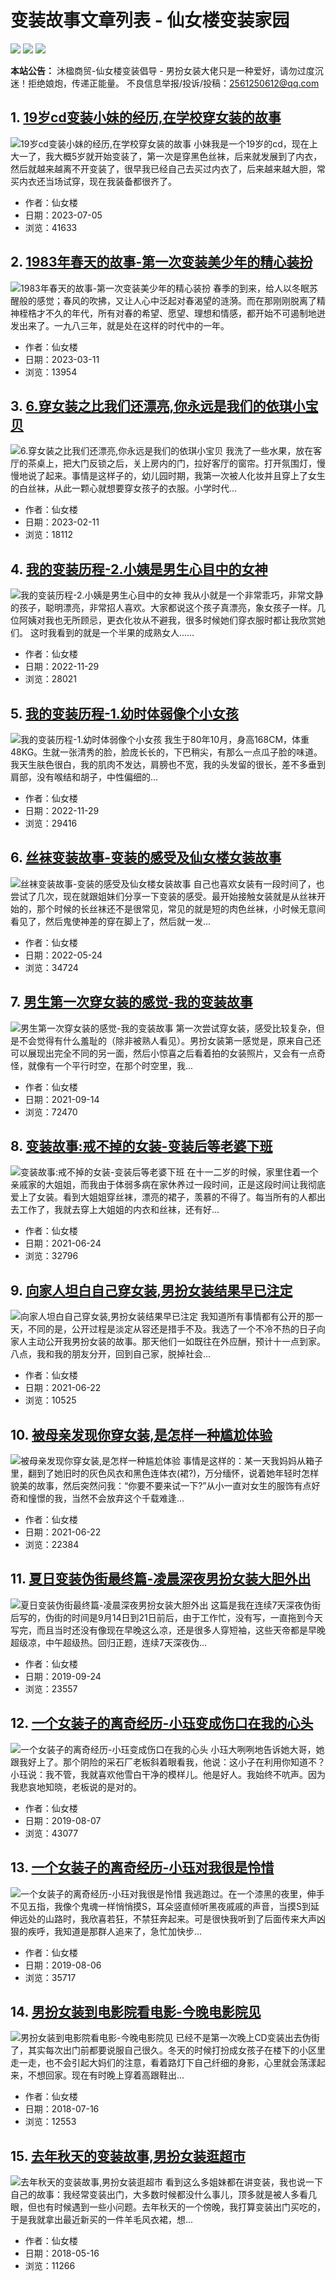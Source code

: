 # 变装故事文章列表 - 仙女楼变装家园

![](/wp-content/uploads/cdts/bianzhuang2.jpg) ![](/wp-content/uploads/cdts/bianzhuang2.jpg) ![](/wp-content/uploads/cdts/bianzhuang2.jpg)

**本站公告：** 沐楹商贸-仙女楼变装倡导 - 男扮女装大佬只是一种爱好，请勿过度沉迷！拒绝娘炮，传递正能量。 不良信息举报/投诉/投稿：2561250612@qq.com

## 1. [19岁cd变装小妹的经历,在学校穿女装的故事](https://www.xiannvlou.cn/12787.html) 
![19岁cd变装小妹的经历,在学校穿女装的故事](https://www.xiannvlou.cn/wp-content/uploads/2023/07/fuli123-220x150.jpg)
小妹我是一个19岁的cd，现在上大一了，我大概5岁就开始变装了，第一次是穿黑色丝袜，后来就发展到了内衣，然后就越来越离不开变装了，很早我已经自己去买过内衣了，后来越来越大胆，常买内衣还当场试穿，现在我装备都很齐了。
- 作者：仙女楼
- 日期：2023-07-05
- 浏览：41633

## 2. [1983年春天的故事-第一次变装美少年的精心装扮](https://www.xiannvlou.cn/12592.html) 
![1983年春天的故事-第一次变装美少年的精心装扮](https://www.xiannvlou.cn/wp-content/uploads/2023/03/146689336624231142-220x150.jpg)
春季的到来，给人以冬眠苏醒般的感觉；春风的吹拂，又让人心中泛起对春渴望的涟漪。而在那刚刚脱离了精神桎梏才不久的年代，所有对春的希望、愿望、理想和情感，都开始不可遏制地迸发出来了。一九八三年，就是处在这样的时代中的一年。
- 作者：仙女楼
- 日期：2023-03-11
- 浏览：13954

## 3. [6.穿女装之比我们还漂亮,你永远是我们的依琪小宝贝](https://www.xiannvlou.cn/12354.html) 
![6.穿女装之比我们还漂亮,你永远是我们的依琪小宝贝](https://www.xiannvlou.cn/wp-content/uploads/2023/02/6631507570353340275-220x150.jpg)
我洗了一些水果，放在客厅的茶桌上，把大门反锁之后，关上房内的门，拉好客厅的窗帘。打开氛围灯，慢慢地说了起来。事情是这样子的，幼儿园时期，我第一次被人化妆并且穿上了女生的白丝袜，从此一颗心就想要穿女孩子的衣服。小学时代...
- 作者：仙女楼
- 日期：2023-02-11
- 浏览：18112

## 4. [我的变装历程-2.小姨是男生心目中的女神](https://www.xiannvlou.cn/12123.html) 
![我的变装历程-2.小姨是男生心目中的女神](https://www.xiannvlou.cn/wp-content/uploads/2022/11/bef64ec8dfa5-220x150.jpg)
我从小就是一个非常乖巧，非常文静的孩子，聪明漂亮，非常招人喜欢。大家都说这个孩子真漂亮，象女孩子一样。几位阿姨对我也无所顾忌，更衣化妆从不避我，很多时候她们穿衣服时都让我欣赏她们。 这时我看到的就是一个半果的成熟女人……
- 作者：仙女楼
- 日期：2022-11-29
- 浏览：28021

## 5. [我的变装历程-1.幼时体弱像个小女孩](https://www.xiannvlou.cn/12118.html) 
![我的变装历程-1.幼时体弱像个小女孩](https://www.xiannvlou.cn/wp-content/uploads/2022/11/bef64ec8dfa4-220x150.jpg)
我生于80年10月，身高168CM，体重48KG。生就一张清秀的脸，脸庞长长的，下巴稍尖，有那么一点瓜子脸的味道。我天生肤色很白，我的肌肉不发达，肩膀也不宽，我的头发留的很长，差不多垂到肩部，没有喉结和胡子，中性偏细的...
- 作者：仙女楼
- 日期：2022-11-29
- 浏览：29416

## 6. [丝袜变装故事-变装的感受及仙女楼女装故事](https://www.xiannvlou.cn/11339.html) 
![丝袜变装故事-变装的感受及仙女楼女装故事](https://www.xiannvlou.cn/wp-content/uploads/2022/05/22052001-220x150.jpg)
自己也喜欢女装有一段时间了，也尝试了几次，现在就跟姐妹们分享一下变装的感受。最开始接触女装就是从丝袜开始的，那个时候的长丝袜还不是很常见，常见的就是短的肉色丝袜，小时候无意间看见了，然后鬼使神差的穿在脚上了，然后就一发...
- 作者：仙女楼
- 日期：2022-05-24
- 浏览：34724

## 7. [男生第一次穿女装的感觉-我的变装故事](https://www.xiannvlou.cn/10080.html) 
![男生第一次穿女装的感觉-我的变装故事](https://www.xiannvlou.cn/wp-content/uploads/2021/09/jk210812-220x150.jpg)
第一次尝试穿女装，感受比较复杂，但是不会觉得有什么羞耻的（除非被熟人看见）。男扮女装第一感觉是，原来自己还可以展现出完全不同的另一面，然后小惊喜之后看着拍的女装照片，又会有一点奇怪，就像有一个平行时空，在那个时空里，我...
- 作者：仙女楼
- 日期：2021-09-14
- 浏览：72470

## 8. [变装故事:戒不掉的女装-变装后等老婆下班](https://www.xiannvlou.cn/9624.html) 
![变装故事:戒不掉的女装-变装后等老婆下班](https://www.xiannvlou.cn/wp-content/uploads/2021/06/821004a.jpg)
在十一二岁的时候，家里住着一个亲戚家的大姐姐，而我由于体弱多病在家休养过一段时间，正是这段时间让我彻底爱上了女装。看到大姐姐穿丝袜，漂亮的裙子，羡慕的不得了。每当所有的人都出去工作了，我就去穿上大姐姐的内衣和丝袜，还有好...
- 作者：仙女楼
- 日期：2021-06-24
- 浏览：32796

## 9. [向家人坦白自己穿女装,男扮女装结果早已注定](https://www.xiannvlou.cn/9603.html) 
![向家人坦白自己穿女装,男扮女装结果早已注定](https://www.xiannvlou.cn/wp-content/uploads/2021/06/timg51861534-220x150.jpg)
我知道所有事情都有公开的那一天，不同的是，公开过程是淡定从容还是措手不及。我选了一个不冷不热的日子向家人主动公开我男扮女装的故事。那天他们一如既往在外应酬，预计十一点到家。八点，我和我的朋友分开，回到自己家，脱掉社会...
- 作者：仙女楼
- 日期：2021-06-22
- 浏览：10525

## 10. [被母亲发现你穿女装,是怎样一种尴尬体验](https://www.xiannvlou.cn/9599.html) 
![被母亲发现你穿女装,是怎样一种尴尬体验](https://www.xiannvlou.cn/wp-content/uploads/2021/06/47739811-220x150.jpg)
事情是这样的：某一天我妈妈从箱子里，翻到了她旧时的灰色风衣和黑色连体衣(裙?)，万分缅怀，说着她年轻时怎样貌美的故事，然后突然问我：“你要不要来试一下?”从小一直对女生的服饰有点好奇和憧憬的我，当然不会放弃这个千载难逢...
- 作者：仙女楼
- 日期：2021-06-22
- 浏览：22384

## 11. [夏日变装伪街最终篇-凌晨深夜男扮女装大胆外出](https://www.xiannvlou.cn/9346.html) 
![夏日变装伪街最终篇-凌晨深夜男扮女装大胆外出](https://www.xiannvlou.cn/wp-content/uploads/2019/09/L3Byb3-220x150.jpg)
这篇是我在连续7天深夜伪街后写的，伪街的时间是9月14日到21日前后，由于工作忙，没有写，一直拖到今天写完，而且当时还没有像现在早晚这么凉，还是很多人穿短袖，这些天帝都是早晚超级凉，中午超级热。回归正题，连续7天深夜伪...
- 作者：仙女楼
- 日期：2019-09-24
- 浏览：23557

## 12. [一个女装子的离奇经历-小珏变成伤口在我的心头](https://www.xiannvlou.cn/9307.html) 
![一个女装子的离奇经历-小珏变成伤口在我的心头](https://www.xiannvlou.cn/wp-content/uploads/2019/08/908fa0ec08fa513d755585a03f6d55fbb3fbd9d5-220x150.jpg)
小珏大咧咧地告诉她大哥，她跟我好上了。那个阴险的采石厂老板斜着眼看我，他说：这小子在利用你知道不？小珏说：我不管，我就喜欢他雪白干净的模样儿。他是好人。我始终不吭声。因为我悲哀地知晓，老板说的是对的。
- 作者：仙女楼
- 日期：2019-08-07
- 浏览：43077

## 13. [一个女装子的离奇经历-小珏对我很是怜惜](https://www.xiannvlou.cn/9304.html) 
![一个女装子的离奇经历-小珏对我很是怜惜](https://www.xiannvlou.cn/wp-content/uploads/2019/08/8b13632762d0f703de4d7ca20afa513d2797c5d5-220x150.jpg)
我逃跑过。在一个漆黑的夜里，伸手不见五指，我像个鬼魂一样悄悄摸S，耳朵竖直倾听黑夜戚戚的声音，当摸S到延伸远处的山路时，我欣喜若狂，不禁狂奔起来。可是很快我听到了后面传来大声凶狠的疾呼，我知道是那群人追来了，急忙加快步...
- 作者：仙女楼
- 日期：2019-08-06
- 浏览：35717

## 14. [男扮女装到电影院看电影-今晚电影院见](https://www.xiannvlou.cn/8195.html) 
![男扮女装到电影院看电影-今晚电影院见](https://www.xiannvlou.cn/wp-content/uploads/2018/07/734914-220x150.jpg)
已经不是第一次晚上CD变装出去伪街了，其实每次出门前都要说服自己很久。冬天的时候打扮成女孩子在楼下的小区里走一走，也不会引起大妈们的注意，看着路灯下自己纤细的身影，心里就会荡漾起来，不想回家。现在有时晚上穿着高跟鞋出...
- 作者：仙女楼
- 日期：2018-07-16
- 浏览：12553

## 15. [去年秋天的变装故事,男扮女装逛超市](https://www.xiannvlou.cn/7919.html) 
![去年秋天的变装故事,男扮女装逛超市](https://www.xiannvlou.cn/wp-content/uploads/2018/05/2014100975059721-220x150.jpg)
看到这么多姐妹都在讲变装，我也说一下自己的故事：我经常变装出门，大多数时候都没什么事儿，顶多就是被人多看几眼，但也有时候遇到一些小问题。去年秋天的一个傍晚，我打算变装出门买吃的，于是我就拿出最近新买的一件羊毛风衣裙，想...
- 作者：仙女楼
- 日期：2018-05-16
- 浏览：11266